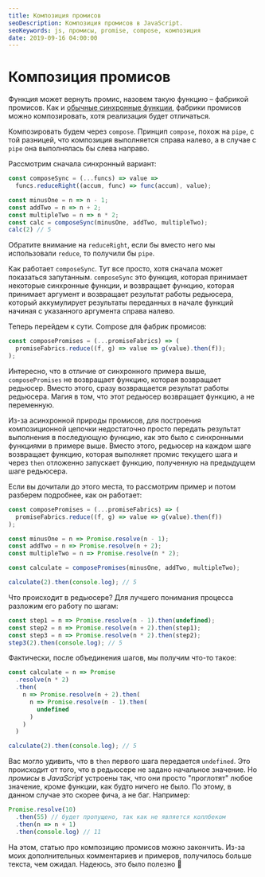 ```yaml
---
title: Композиция промисов
seoDescription: Композиция промисов в JavaScript.
seoKeywords: js, промисы, promise, compose, композиция
date: 2019-09-16 04:00:00
---
```


# Композиция промисов

Функция может вернуть промис, назовем такую функцию &ndash; фабрикой промисов. Как и <a href="/conspect/lang/js/composing-software/composition/">обычные синхронные функции</a>, фабрики промисов можно композировать, хотя реализация будет отличаться.

Композировать будем через ```compose```. Принцип ```compose```, похож на ```pipe```, с той разницей, что композиция выполняется справа налево, а в случае с ```pipe``` она выполнялась бы слева направо. 

Рассмотрим сначала синхронный вариант:

```js
const composeSync = (...funcs) => value => 
  funcs.reduceRight((accum, func) => func(accum), value);

const minusOne = n => n - 1;
const addTwo = n => n + 2;
const multipleTwo = n => n * 2;
const calc = composeSync(minusOne, addTwo, multipleTwo);
calc(2) // 5
```

Обратите внимание на ```reduceRight```, если бы вместо него мы использовали ```reduce```, то получили бы ```pipe```.

Как работает ```composeSync```. Тут все просто, хотя сначала может показаться запутанным. ```composeSync``` это функция, которая принимает некоторые синхронные функции, и возвращает функцию, которая принимает аргумент и возвращает результат работы редьюсера, который аккумулирует результаты переданных в начале функций начиная с указанного аргумента справа налево.

Теперь перейдем к сути. Compose для фабрик промисов:

```js
const composePromises = (...promiseFabrics) => (
  promiseFabrics.reduce((f, g) => value => g(value).then(f));
);
```

Интересно, что в отличие от синхронного примера выше, ```composePromises``` не возвращает функцию, которая возвращает редьюсер. Вместо этого, сразу возвращается результат работы редьюсера. Магия в том, что этот редьюсер возвращает функцию, а не переменную. 

Из-за асинхронной природы промисов, для построения композиционной цепочки недостаточно просто передать результат выполнения в последующую функцию, как это было с синхронными функциями в примере выше. Вместо этого, редьюсер на каждом шаге возвращает функцию, которая выполняет промис текущего шага и через ```then``` отложенно запускает функцию, полученную на предыдущем шаге редьюсера.

Если вы дочитали до этого места, то рассмотрим пример и потом разберем подробнее, как он работает:

```js
const composePromises = (...promiseFabrics) => (
  promiseFabrics.reduce((f, g) => value => g(value).then(f))
);

const minusOne = n => Promise.resolve(n - 1);
const addTwo = n => Promise.resolve(n + 2);
const multipleTwo = n => Promise.resolve(n * 2);

const calculate = composePromises(minusOne, addTwo, multipleTwo);

calculate(2).then(console.log); // 5
```

Что происходит в редьюсере? Для лучшего понимания процесса разложим его работу по шагам:

```js
const step1 = n => Promise.resolve(n - 1).then(undefined);
const step2 = n => Promise.resolve(n + 2).then(step1);
const step3 = n => Promise.resolve(n * 2).then(step2);
step3(2).then(console.log); // 5
```

Фактически, после объединения шагов, мы получим что-то такое: 

```js
const calculate = n => Promise
  .resolve(n * 2)
  .then(
    n => Promise.resolve(n + 2).then(
      n => Promise.resolve(n - 1).then(
        undefined
      )
    )
  )

calculate(2).then(console.log); // 5
```

Вас могло удивить, что в ```then``` первого шага передается ```undefined```. Это происходит от того, что в редьюсере не задано начальное значение. Но *промисы* в *JavaScript* устроены так, что они просто "проглотят" любое значение, кроме функции, как будто ничего не было. По этому, в данном случае это скорее фича, а не баг. Например:  

```js
Promise.resolve(10)
  .then(55) // будет пропущено, так как не является коллбеком
  .then(n => n + 1)
  .then(console.log) // 11
```

На этом, статью про композицию промисов можно закончить. Из-за моих дополнительных комментариев и примеров, получилось больше текста, чем ожидал. Надеюсь, это было полезно :tada:

